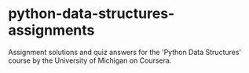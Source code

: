 # python-data-structures-assignments
Assignment solutions and quiz answers for the 'Python Data Structures' course by the University of Michigan on Coursera.
